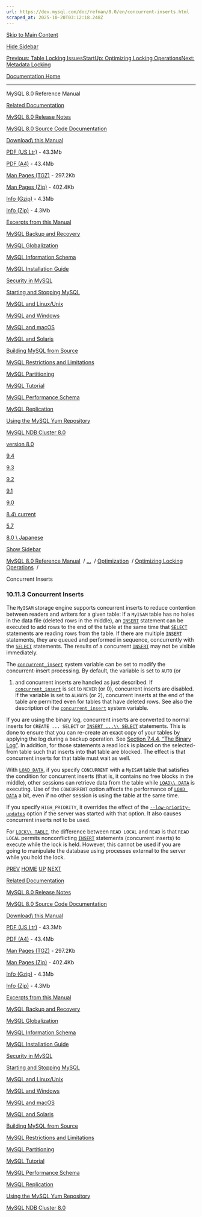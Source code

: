 ```yaml
---
url: https://dev.mysql.com/doc/refman/8.0/en/concurrent-inserts.html
scraped_at: 2025-10-20T03:12:18.248Z
---
```


[Skip to Main Content](https://dev.mysql.com/doc/refman/8.0/en/concurrent-inserts.html#main)

[Hide Sidebar](https://dev.mysql.com/doc/refman/8.0/en/concurrent-inserts.html "Hide Sidebar")

[Previous: Table Locking Issues](https://dev.mysql.com/doc/refman/8.0/en/table-locking.html "Previous: Table Locking Issues")[Start](https://dev.mysql.com/doc/refman/8.0/en/index.html "Start")[Up: Optimizing Locking Operations](https://dev.mysql.com/doc/refman/8.0/en/locking-issues.html "Up: Optimizing Locking Operations")[Next: Metadata Locking](https://dev.mysql.com/doc/refman/8.0/en/metadata-locking.html "Next: Metadata Locking")

[Documentation Home](https://dev.mysql.com/doc/)

* * *

MySQL 8.0 Reference Manual

[Related Documentation](https://dev.mysql.com/doc/refman/8.0/en/concurrent-inserts.html)

[MySQL 8.0 Release Notes](https://dev.mysql.com/doc/relnotes/mysql/8.0/en/)

[MySQL 8.0 Source Code Documentation](https://dev.mysql.com/doc/dev/mysql-server/latest/)

[Download\\
this Manual](https://dev.mysql.com/doc/refman/8.0/en/concurrent-inserts.html)

[PDF (US Ltr)](https://downloads.mysql.com/docs/refman-8.0-en.pdf)
\- 43.3Mb

[PDF (A4)](https://downloads.mysql.com/docs/refman-8.0-en.a4.pdf)
\- 43.4Mb

[Man Pages (TGZ)](https://downloads.mysql.com/docs/refman-8.0-en.man-gpl.tar.gz)
\- 297.2Kb

[Man Pages (Zip)](https://downloads.mysql.com/docs/refman-8.0-en.man-gpl.zip)
\- 402.4Kb

[Info (Gzip)](https://downloads.mysql.com/docs/mysql-8.0.info.gz)
\- 4.3Mb

[Info (Zip)](https://downloads.mysql.com/docs/mysql-8.0.info.zip)
\- 4.3Mb

[Excerpts from this Manual](https://dev.mysql.com/doc/refman/8.0/en/concurrent-inserts.html)

[MySQL Backup and Recovery](https://dev.mysql.com/doc/mysql-backup-excerpt/8.0/en/)

[MySQL Globalization](https://dev.mysql.com/doc/mysql-g11n-excerpt/8.0/en/)

[MySQL Information Schema](https://dev.mysql.com/doc/mysql-infoschema-excerpt/8.0/en/)

[MySQL Installation Guide](https://dev.mysql.com/doc/mysql-installation-excerpt/8.0/en/)

[Security in MySQL](https://dev.mysql.com/doc/mysql-security-excerpt/8.0/en/)

[Starting and Stopping MySQL](https://dev.mysql.com/doc/mysql-startstop-excerpt/8.0/en/)

[MySQL and Linux/Unix](https://dev.mysql.com/doc/mysql-linuxunix-excerpt/8.0/en/)

[MySQL and Windows](https://dev.mysql.com/doc/mysql-windows-excerpt/8.0/en/)

[MySQL and macOS](https://dev.mysql.com/doc/mysql-macos-excerpt/8.0/en/)

[MySQL and Solaris](https://dev.mysql.com/doc/mysql-solaris-excerpt/8.0/en/)

[Building MySQL from Source](https://dev.mysql.com/doc/mysql-sourcebuild-excerpt/8.0/en/)

[MySQL Restrictions and Limitations](https://dev.mysql.com/doc/mysql-reslimits-excerpt/8.0/en/)

[MySQL Partitioning](https://dev.mysql.com/doc/mysql-partitioning-excerpt/8.0/en/)

[MySQL Tutorial](https://dev.mysql.com/doc/mysql-tutorial-excerpt/8.0/en/)

[MySQL Performance Schema](https://dev.mysql.com/doc/mysql-perfschema-excerpt/8.0/en/)

[MySQL Replication](https://dev.mysql.com/doc/mysql-replication-excerpt/8.0/en/)

[Using the MySQL Yum Repository](https://dev.mysql.com/doc/mysql-repo-excerpt/8.0/en/)

[MySQL NDB Cluster 8.0](https://dev.mysql.com/doc/mysql-cluster-excerpt/8.0/en/)

[version 8.0](https://dev.mysql.com/doc/refman/8.0/en/concurrent-inserts.html)

[9.4](https://dev.mysql.com/doc/refman/9.4/en/concurrent-inserts.html)

[9.3](https://dev.mysql.com/doc/refman/9.3/en/concurrent-inserts.html)

[9.2](https://dev.mysql.com/doc/refman/9.2/en/concurrent-inserts.html)

[9.1](https://dev.mysql.com/doc/refman/9.1/en/concurrent-inserts.html)

[9.0](https://dev.mysql.com/doc/refman/9.0/en/concurrent-inserts.html)

[8.4\\
current](https://dev.mysql.com/doc/refman/8.4/en/concurrent-inserts.html)

[5.7](https://dev.mysql.com/doc/refman/5.7/en/concurrent-inserts.html)

[8.0 \\
Japanese](https://dev.mysql.com/doc/refman/8.0/ja/concurrent-inserts.html)

[Show Sidebar](https://dev.mysql.com/doc/refman/8.0/en/concurrent-inserts.html "Show Sidebar")

[MySQL 8.0 Reference Manual](https://dev.mysql.com/doc/refman/8.0/en/)  /
[...](https://dev.mysql.com/doc/refman/8.0/en/concurrent-inserts.html)  / [Optimization](https://dev.mysql.com/doc/refman/8.0/en/optimization.html)  /
[Optimizing Locking Operations](https://dev.mysql.com/doc/refman/8.0/en/locking-issues.html)  /

Concurrent Inserts


### 10.11.3 Concurrent Inserts

The `MyISAM` storage engine supports concurrent
inserts to reduce contention between readers and writers for a
given table: If a `MyISAM` table has no holes
in the data file (deleted rows in the middle), an
[`INSERT`](https://dev.mysql.com/doc/refman/8.0/en/insert.html "15.2.7 INSERT Statement") statement can be executed
to add rows to the end of the table at the same time that
[`SELECT`](https://dev.mysql.com/doc/refman/8.0/en/select.html "15.2.13 SELECT Statement") statements are reading
rows from the table. If there are multiple
[`INSERT`](https://dev.mysql.com/doc/refman/8.0/en/insert.html "15.2.7 INSERT Statement") statements, they are
queued and performed in sequence, concurrently with the
[`SELECT`](https://dev.mysql.com/doc/refman/8.0/en/select.html "15.2.13 SELECT Statement") statements. The results of
a concurrent [`INSERT`](https://dev.mysql.com/doc/refman/8.0/en/insert.html "15.2.7 INSERT Statement") may not be
visible immediately.


The [`concurrent_insert`](https://dev.mysql.com/doc/refman/8.0/en/server-system-variables.html#sysvar_concurrent_insert) system
variable can be set to modify the concurrent-insert processing.
By default, the variable is set to `AUTO` (or
1) and concurrent inserts are handled as just described. If
[`concurrent_insert`](https://dev.mysql.com/doc/refman/8.0/en/server-system-variables.html#sysvar_concurrent_insert) is set to
`NEVER` (or 0), concurrent inserts are
disabled. If the variable is set to `ALWAYS`
(or 2), concurrent inserts at the end of the table are permitted
even for tables that have deleted rows. See also the description
of the [`concurrent_insert`](https://dev.mysql.com/doc/refman/8.0/en/server-system-variables.html#sysvar_concurrent_insert) system
variable.


If you are using the binary log, concurrent inserts are
converted to normal inserts for `CREATE ...
        SELECT` or
[`INSERT ...\\
        SELECT`](https://dev.mysql.com/doc/refman/8.0/en/insert-select.html "15.2.7.1 INSERT ... SELECT Statement") statements. This is done to ensure that you can
re-create an exact copy of your tables by applying the log
during a backup operation. See [Section 7.4.4, “The Binary Log”](https://dev.mysql.com/doc/refman/8.0/en/binary-log.html "7.4.4 The Binary Log"). In
addition, for those statements a read lock is placed on the
selected-from table such that inserts into that table are
blocked. The effect is that concurrent inserts for that table
must wait as well.


With [`LOAD DATA`](https://dev.mysql.com/doc/refman/8.0/en/load-data.html "15.2.9 LOAD DATA Statement"), if you specify
`CONCURRENT` with a `MyISAM`
table that satisfies the condition for concurrent inserts (that
is, it contains no free blocks in the middle), other sessions
can retrieve data from the table while [`LOAD\\
        DATA`](https://dev.mysql.com/doc/refman/8.0/en/load-data.html "15.2.9 LOAD DATA Statement") is executing. Use of the
`CONCURRENT` option affects the performance of
[`LOAD DATA`](https://dev.mysql.com/doc/refman/8.0/en/load-data.html "15.2.9 LOAD DATA Statement") a bit, even if no other
session is using the table at the same time.


If you specify `HIGH_PRIORITY`, it overrides
the effect of the
[`--low-priority-updates`](https://dev.mysql.com/doc/refman/8.0/en/server-system-variables.html#sysvar_low_priority_updates) option if
the server was started with that option. It also causes
concurrent inserts not to be used.


For [`LOCK\\
        TABLE`](https://dev.mysql.com/doc/refman/8.0/en/lock-tables.html "15.3.6 LOCK TABLES and UNLOCK TABLES Statements"), the difference between `READ
        LOCAL` and `READ` is that
`READ LOCAL` permits nonconflicting
[`INSERT`](https://dev.mysql.com/doc/refman/8.0/en/insert.html "15.2.7 INSERT Statement") statements (concurrent
inserts) to execute while the lock is held. However, this cannot
be used if you are going to manipulate the database using
processes external to the server while you hold the lock.

[PREV](https://dev.mysql.com/doc/refman/8.0/en/table-locking.html "Previous: Table Locking Issues") [HOME](https://dev.mysql.com/doc/refman/8.0/en/index.html "Start") [UP](https://dev.mysql.com/doc/refman/8.0/en/locking-issues.html "Up: Optimizing Locking Operations") [NEXT](https://dev.mysql.com/doc/refman/8.0/en/metadata-locking.html "Next: Metadata Locking")

[Related Documentation](https://dev.mysql.com/doc/refman/8.0/en/concurrent-inserts.html)

[MySQL 8.0 Release Notes](https://dev.mysql.com/doc/relnotes/mysql/8.0/en/)

[MySQL 8.0 Source Code Documentation](https://dev.mysql.com/doc/dev/mysql-server/latest/)

[Download\\
this Manual](https://dev.mysql.com/doc/refman/8.0/en/concurrent-inserts.html)

[PDF (US Ltr)](https://downloads.mysql.com/docs/refman-8.0-en.pdf)
\- 43.3Mb

[PDF (A4)](https://downloads.mysql.com/docs/refman-8.0-en.a4.pdf)
\- 43.4Mb

[Man Pages (TGZ)](https://downloads.mysql.com/docs/refman-8.0-en.man-gpl.tar.gz)
\- 297.2Kb

[Man Pages (Zip)](https://downloads.mysql.com/docs/refman-8.0-en.man-gpl.zip)
\- 402.4Kb

[Info (Gzip)](https://downloads.mysql.com/docs/mysql-8.0.info.gz)
\- 4.3Mb

[Info (Zip)](https://downloads.mysql.com/docs/mysql-8.0.info.zip)
\- 4.3Mb

[Excerpts from this Manual](https://dev.mysql.com/doc/refman/8.0/en/concurrent-inserts.html)

[MySQL Backup and Recovery](https://dev.mysql.com/doc/mysql-backup-excerpt/8.0/en/)

[MySQL Globalization](https://dev.mysql.com/doc/mysql-g11n-excerpt/8.0/en/)

[MySQL Information Schema](https://dev.mysql.com/doc/mysql-infoschema-excerpt/8.0/en/)

[MySQL Installation Guide](https://dev.mysql.com/doc/mysql-installation-excerpt/8.0/en/)

[Security in MySQL](https://dev.mysql.com/doc/mysql-security-excerpt/8.0/en/)

[Starting and Stopping MySQL](https://dev.mysql.com/doc/mysql-startstop-excerpt/8.0/en/)

[MySQL and Linux/Unix](https://dev.mysql.com/doc/mysql-linuxunix-excerpt/8.0/en/)

[MySQL and Windows](https://dev.mysql.com/doc/mysql-windows-excerpt/8.0/en/)

[MySQL and macOS](https://dev.mysql.com/doc/mysql-macos-excerpt/8.0/en/)

[MySQL and Solaris](https://dev.mysql.com/doc/mysql-solaris-excerpt/8.0/en/)

[Building MySQL from Source](https://dev.mysql.com/doc/mysql-sourcebuild-excerpt/8.0/en/)

[MySQL Restrictions and Limitations](https://dev.mysql.com/doc/mysql-reslimits-excerpt/8.0/en/)

[MySQL Partitioning](https://dev.mysql.com/doc/mysql-partitioning-excerpt/8.0/en/)

[MySQL Tutorial](https://dev.mysql.com/doc/mysql-tutorial-excerpt/8.0/en/)

[MySQL Performance Schema](https://dev.mysql.com/doc/mysql-perfschema-excerpt/8.0/en/)

[MySQL Replication](https://dev.mysql.com/doc/mysql-replication-excerpt/8.0/en/)

[Using the MySQL Yum Repository](https://dev.mysql.com/doc/mysql-repo-excerpt/8.0/en/)

[MySQL NDB Cluster 8.0](https://dev.mysql.com/doc/mysql-cluster-excerpt/8.0/en/)
